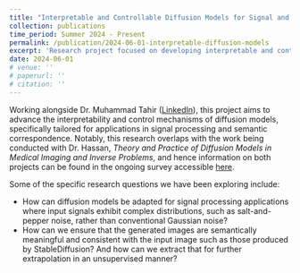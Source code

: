 ```yaml
---
title: "Interpretable and Controllable Diffusion Models for Signal and Semantic Correspondence"
collection: publications
time_period: Summer 2024 - Present
permalink: /publication/2024-06-01-interpretable-diffusion-models
excerpt: 'Research project focused on developing interpretable and controllable diffusion models with applications to signal processing and semantic correspondence, under the guidance of Dr. Muhammad Tahir.'
date: 2024-06-01
# venue: ''
# paperurl: ''
# citation: ''
---
```

Working alongside Dr. Muhammad Tahir ([LinkedIn](https://www.linkedin.com/in/muhammad-tahir-aa421590/?originalSubdomain=pk)), this project aims to advance the interpretability and control mechanisms of diffusion models, specifically tailored for applications in signal processing and semantic correspondence. Notably, this research overlaps with the work being conducted with Dr. Hassan, *Theory and Practice of Diffusion Models in Medical Imaging and Inverse Problems*, and hence information on both projects can be found in the ongoing survey accessible [here](https://drive.google.com/drive/folders/1D-vG6jOiDuBTMg74H26bAwi5SuM7A1tS?usp=sharing).

Some of the specific research questions we have been exploring include:

- How can diffusion models be adapted for signal processing applications where input signals exhibit complex distributions, such as salt-and-pepper noise, rather than conventional Gaussian noise?
- How can we ensure that the generated images are semantically meaningful and consistent with the input image such as those produced by StableDiffusion? And how can we extract that for further extrapolation in an unsupervised manner?
